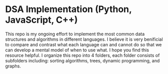 # DSA Implementation (Python, JavaScript, C++)

This repo is my ongoing effort to implement the most common data structures and algorithms in different languages. I believe it is very benificial to compare and contrast what each language can and cannot do so that we can develop a mental model of when to use what. I hope you find this resource helpful. I organize this repo into 4 folders, each folder consists of subfolders including: sorting algorithms, trees, dynamic programming, and graphs.

